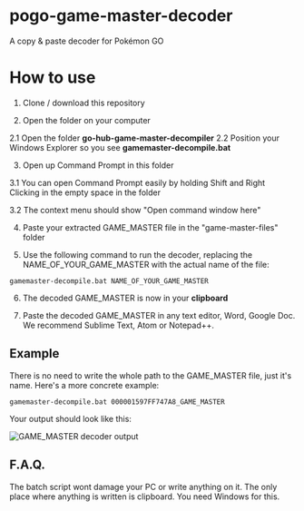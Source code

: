 # pogo-game-master-decoder
A copy &amp; paste decoder for Pokémon GO

# How to use

1. Clone / download this repository 

2. Open the folder on your computer

  2.1 Open the folder **go-hub-game-master-decompiler**
  2.2 Position your Windows Explorer so you see **gamemaster-decompile.bat**

3. Open up Command Prompt in this folder

  3.1 You can open Command Prompt easily by holding Shift and Right Clicking in the empty space in the folder

  3.2 The context menu should show "Open command window here"

4. Paste your extracted GAME_MASTER file in the "game-master-files" folder

5. Use the following command to run the decoder, replacing the NAME_OF_YOUR_GAME_MASTER with the actual name of the file:

``` batch
gamemaster-decompile.bat NAME_OF_YOUR_GAME_MASTER
```

6. The decoded GAME_MASTER is now in your **clipboard**

7. Paste the decoded GAME_MASTER in any text editor, Word, Google Doc. We recommend Sublime Text, Atom or Notepad++.

## Example

There is no need to write the whole path to the GAME_MASTER file, just it's name. Here's a more concrete example:

``` batch
gamemaster-decompile.bat 000001597FF747A8_GAME_MASTER
```

Your output should look like this:

![GAME_MASTER decoder output](https://i.redditmedia.com/YgnzC7G3tZWol0RbGQsHPm5QXkeK9YwBQW68WLdA8LY.png?w=450&s=2e0add0ec3890addde7a5b683ed7da58)

## F.A.Q.

The batch script wont damage your PC or write anything on it. The only place where anything is written is clipboard. You need Windows for this. 